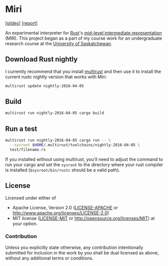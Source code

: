 # Miri

[[slides](https://solson.me/miri-slides.pdf)]
[[report](https://solson.me/miri-report.pdf)]

An experimental interpreter for [Rust][rust]'s [mid-level intermediate
representation][mir] (MIR). This project began as a part of my course work for
an undergraduate research course at the [University of Saskatchewan][usask].

## Download Rust nightly

I currently recommend that you install [multirust][multirust] and then use it to
install the current rustc nightly version that works with Miri:

```sh
multirust update nightly-2016-04-05
```

## Build

```sh
multirust run nightly-2016-04-05 cargo build
```

## Run a test

```sh
multirust run nightly-2016-04-05 cargo run -- \
  --sysroot $HOME/.multirust/toolchains/nightly-2016-04-05 \
  test/filename.rs
```

If you installed without using multirust, you'll need to adjust the command to
run your cargo and set the `sysroot` to the directory where your rust compiler
is installed (`$sysroot/bin/rustc` should be a valid path).

## License

Licensed under either of
  * Apache License, Version 2.0 ([LICENSE-APACHE](LICENSE-APACHE) or
    http://www.apache.org/licenses/LICENSE-2.0)
  * MIT license ([LICENSE-MIT](LICENSE-MIT) or
    http://opensource.org/licenses/MIT) at your option.

### Contribution

Unless you explicitly state otherwise, any contribution intentionally submitted
for inclusion in the work by you shall be dual licensed as above, without any
additional terms or conditions.

[rust]: https://www.rust-lang.org/
[mir]: https://github.com/rust-lang/rfcs/blob/master/text/1211-mir.md
[usask]: https://www.usask.ca/
[multirust]: https://github.com/brson/multirust
